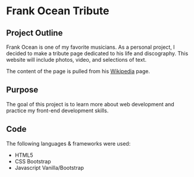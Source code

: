 Frank Ocean Tribute
=====
## Project Outline

Frank Ocean is one of my favorite musicians. As a personal project, I decided to make a tribute page dedicated to his life and discography. This website will include photos, video, and selections of text.

The content of the page is pulled from his [Wikipedia](https://en.wikipedia.org/wiki/Frank_Ocean) page.

## Purpose

The goal of this project is to learn more about web development and practice my front-end development skills.

## Code

The following languages & frameworks were used:

* HTML5
* CSS Bootstrap
* Javascript Vanilla/Bootstrap
